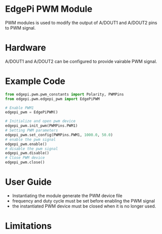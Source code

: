 # EdgePi PWM Module
PWM modules is used to modify the output of A/DOUT1 and A/DOUT2 pins to PWM signal.

# Hardware
A/DOUT1 and A/DOUT2 can be configured to provide vairable PWM signal.

# Example Code
```python
from edgepi.pwm.pwm_constants import Polarity, PWMPins
from edgepi.pwm.edgepi_pwm import EdgePiPWM

# Enable PWM1
edgepi_pwm = EdgePiPWM()

# Initialize and open pwm device
edgepi_pwm.init_pwm(PWMPins.PWM1)
# Setting PWM parameters
edgepi_pwm.set_config(PWMPins.PWM1, 1000.0, 50.0)
# enable the pwm signal 
edgepi_pwm.enable()
# disable the pwm signal 
edgepi_pwm.disable()
# Close PWM device
edgepi_pwm.close()

```

# User Guide
- Instantiating the module generate the PWM device file
- frequency and duty cycle must be set before enabling the PWM signal
- the instantiated PWM device must be closed when it is no longer used.


# Limitations 